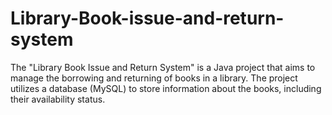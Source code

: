 # Library-Book-issue-and-return-system
 The "Library Book Issue and Return System" is a Java project that aims to manage the borrowing and returning of books in a library. The project utilizes a database (MySQL) to store information about the books, including their availability status.
